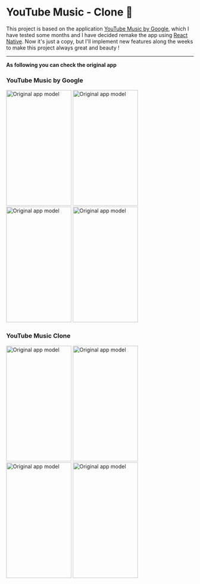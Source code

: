# YouTube Music - Clone :construction:

This project is based on the application [YouTube Music by Google](https://play.google.com/store/apps/details?id=com.google.android.apps.youtube.music&hl=en), which I have tested some months and I have decided remake the app using [React Native](https://facebook.github.io/react-native/). Now it's just a copy, but I'll implement new features along the weeks to make this project always great and beauty !

---

**As following you can check the original app**

### YouTube Music by Google

<div style="display: 'flex">
<img width="175" height="310" alt="Original app model" src="https://i.ibb.co/prJCkfy/Screenshot-20190407-211936.jpg"/>

<img width="175" height="310" alt="Original app model" src="https://i.ibb.co/x2yQ4d3/Screenshot-20190407-211951.jpg"/>

<img width="175" height="310" alt="Original app model" src="https://i.ibb.co/m4T8p5r/Screenshot-20190407-211959.jpg"/>

<img width="175" height="310" alt="Original app model" src="https://i.ibb.co/F3KcJY9/Screenshot-20190407-212008.jpg"/>
</div>

### YouTube Music Clone

<div style="display: 'flex">
<img width="175" height="310" alt="Original app model" src="https://i.ibb.co/TcSvLbw/Screenshot-1554740550.png"/>

<img width="175" height="310" alt="Original app model" src="https://i.ibb.co/Y009RHS/Screenshot-1554775155.png"/>

<img width="175" height="310" alt="Original app model" src="https://i.ibb.co/FVcjggw/Screenshot-1554775120.png"/>

<img width="175" height="310" alt="Original app model" src="https://i.ibb.co/6tNzCzs/Screenshot-1554740556.png"/>
</div>
